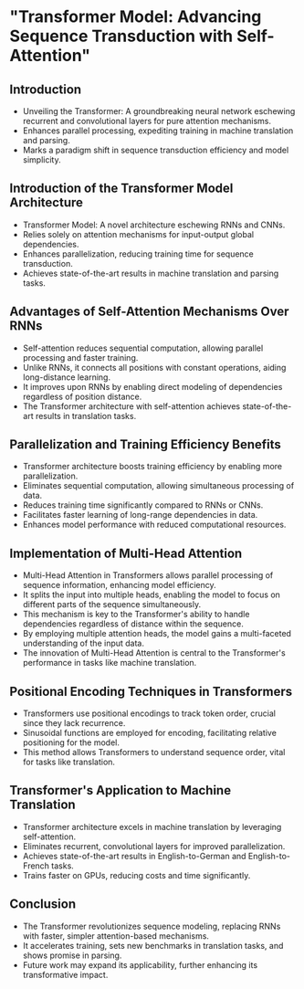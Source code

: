 # "Transformer Model: Advancing Sequence Transduction with Self-Attention"

## Introduction

- Unveiling the Transformer: A groundbreaking neural network eschewing recurrent and convolutional layers for pure attention mechanisms.
- Enhances parallel processing, expediting training in machine translation and parsing.
- Marks a paradigm shift in sequence transduction efficiency and model simplicity.

##  Introduction of the Transformer Model Architecture

- Transformer Model: A novel architecture eschewing RNNs and CNNs.
- Relies solely on attention mechanisms for input-output global dependencies.
- Enhances parallelization, reducing training time for sequence transduction.
- Achieves state-of-the-art results in machine translation and parsing tasks.

##  Advantages of Self-Attention Mechanisms Over RNNs

- Self-attention reduces sequential computation, allowing parallel processing and faster training.
- Unlike RNNs, it connects all positions with constant operations, aiding long-distance learning.
- It improves upon RNNs by enabling direct modeling of dependencies regardless of position distance.
- The Transformer architecture with self-attention achieves state-of-the-art results in translation tasks.

##  Parallelization and Training Efficiency Benefits

- Transformer architecture boosts training efficiency by enabling more parallelization.
- Eliminates sequential computation, allowing simultaneous processing of data.
- Reduces training time significantly compared to RNNs or CNNs.
- Facilitates faster learning of long-range dependencies in data.
- Enhances model performance with reduced computational resources.

##  Implementation of Multi-Head Attention

- Multi-Head Attention in Transformers allows parallel processing of sequence information, enhancing model efficiency.
- It splits the input into multiple heads, enabling the model to focus on different parts of the sequence simultaneously.
- This mechanism is key to the Transformer's ability to handle dependencies regardless of distance within the sequence.
- By employing multiple attention heads, the model gains a multi-faceted understanding of the input data.
- The innovation of Multi-Head Attention is central to the Transformer's performance in tasks like machine translation.

##  Positional Encoding Techniques in Transformers

- Transformers use positional encodings to track token order, crucial since they lack recurrence.
- Sinusoidal functions are employed for encoding, facilitating relative positioning for the model.
- This method allows Transformers to understand sequence order, vital for tasks like translation.

##  Transformer's Application to Machine Translation

- Transformer architecture excels in machine translation by leveraging self-attention.
- Eliminates recurrent, convolutional layers for improved parallelization.
- Achieves state-of-the-art results in English-to-German and English-to-French tasks.
- Trains faster on GPUs, reducing costs and time significantly.

## Conclusion

- The Transformer revolutionizes sequence modeling, replacing RNNs with faster, simpler attention-based mechanisms.
- It accelerates training, sets new benchmarks in translation tasks, and shows promise in parsing.
- Future work may expand its applicability, further enhancing its transformative impact.